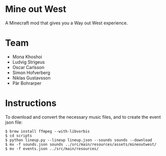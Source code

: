 Mine out West
=============

A Minecraft mod that gives you a Way out West experience.

Team
====
* Mona Khoshoi
* Ludvig Strigeus
* Oscar Carlsson
* Simon Hofverberg
* Niklas Gustavsson
* Pär Bohrarper

Instructions
============
To download and convert the necessary music files, and to create the event json file:

    $ brew install ffmpeg --with-libvorbis
    $ cd scripts
    $ python lineup.py --lineup lineup.json --sounds sounds --download
    $ mv -f sounds.json sounds ../src/main/resources/assets/mineoutwest/
    $ mv -f events.json ../src/main/resources/
